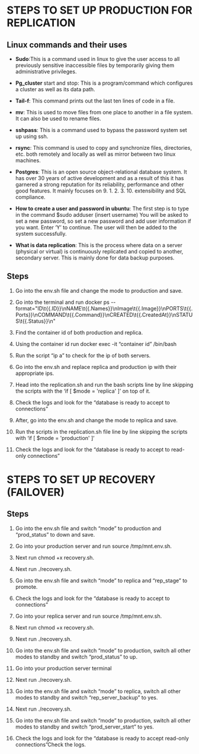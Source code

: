 
# STEPS TO SET UP PRODUCTION FOR REPLICATION 
## Linux commands and their uses

* **Sudo**:This is a command used in linux to give the user access to all previously sensitive inaccessible files by temporarily giving them administrative privileges. 

* **Pg_cluster** start and stop: This is a program/command which configures a cluster as well as its data path. 

* **Tail-f**: This command prints out the last ten lines of code in a file.

 * **mv**: This is used to move files from one place to another in a file system. It can also be used to rename files.

 * **sshpass**: This is a command used to bypass the password system set up using ssh. 

* **rsync**: This command is used to copy and synchronize files, directories, etc. both remotely and locally as well as mirror between two linux machines. 

* **Postgres**: This is an open source object-relational database system. It has over 30 years of active development and as a result of this it has garnered a strong reputation for its reliability, performance and other good features. It mainly focuses on 9. 1. 2. 3. 10. extensibility and SQL compliance.

* **How to create a user and password in ubuntu**: The first step is to type in the command $sudo adduser (insert username) You will be asked to set a new password, so set a new password and add user information if you want. Enter ‘Y’ to continue. The user will then be added to the system successfully. 

* **What is data replication**: This is the process where data on a server (physical or virtual) is continuously replicated and copied to another, secondary server. This is mainly done for data backup purposes.

## Steps

1. Go into the env.sh file and change the mode to production and save.

2. Go into the terminal and run docker ps --format="ID\t{{.ID}}\nNAME\t{{.Names}}\nImage\t{{.Image}}\nPORTS\t{{.Ports}}\nCOMMAND\t{{.Command}}\nCREATED\t{{.CreatedAt}}\nSTATUS\t{{.Status}}\n"

3. Find the container id of both production and replica.

4. Using the container id run docker exec -it “container id” /bin/bash

5. Run the script “ip a” to check for the ip of both servers.

6. Go into the env.sh and replace replica and production ip with their appropriate ips.

7. Head into the replication.sh and run the bash scripts line by line skipping the scripts with the ‘if [ $mode = 'replica' ]’ on top of it.

8. Check the logs and look for the “database is ready to accept to connections”

9. After, go into the env.sh and change the mode to replica and save.

10. Run the scripts in the replication.sh file line by line skipping the scripts with ‘if [ $mode = 'production' ]’

11. Check the logs and look for the “database is ready to accept to read-only connections”

# STEPS TO SET UP RECOVERY (FAILOVER)
## Steps 

1. Go into the env.sh file and switch “mode” to production and “prod_status” to down and save.

2. Go into your production server and run source /tmp/mnt.env.sh.

3. Next  run chmod +x recovery.sh.

4. Next run ./recovery.sh.

5. Go into the env.sh file and  switch “mode” to replica and “rep_stage” to promote.

6. Check the logs and look for the “database is ready to accept to connections”

7. Go into your replica server and run source /tmp/mnt.env.sh.

8. Next  run chmod +x recovery.sh.

9. Next run ./recovery.sh.

10. Go into the env.sh file and  switch “mode” to production, switch all other modes to standby and switch “prod_status” to up. 

11. Go into your production server terminal

12. Next run ./recovery.sh.

13. Go into the env.sh file and  switch “mode” to replica, switch all other modes to standby and switch “rep_server_backup” to yes.

14. Next run ./recovery.sh.

15. Go into the env.sh file and  switch “mode” to production, switch all other modes to standby and switch “prod_server_start” to yes.

16. Check the logs and look for the “database is ready to accept read-only connections”Check the logs.

